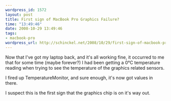 ```yaml
--- 
wordpress_id: 1572
layout: post
title: First sign of MacBook Pro Graphics Failure?
time: "13:49:46"
date: 2008-10-29 13:49:46
tags: 
- macbook-pro
wordpress_url: http://schinckel.net/2008/10/29/first-sign-of-macbook-pro-graphics-failure/
---
```

Now that I've got my laptop back, and it's all working fine, it occurred to me that for some time (maybe forever?) I had been getting a 0°C temperature reading when trying to see the temperature of the graphics related sensors.

I fired up TemperatureMonitor, and sure enough, it's now got values in there.

I suspect this is the first sign that the graphics chip is on it's way out.
